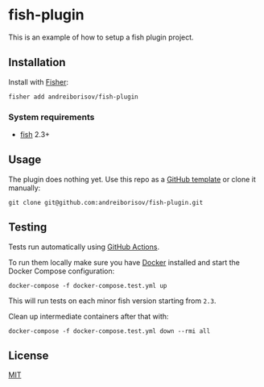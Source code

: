 # fish-plugin

This is an example of how to setup a fish plugin project.

## Installation

Install with [Fisher](https://github.com/jorgebucaran/fisher):

```fish
fisher add andreiborisov/fish-plugin
```

### System requirements

* [fish](https://fishshell.com) 2.3+

## Usage

The plugin does nothing yet. Use this repo as a [GitHub template](https://help.github.com/en/github/creating-cloning-and-archiving-repositories/creating-a-repository-from-a-template) or clone it manually:

```fish
git clone git@github.com:andreiborisov/fish-plugin.git
```

## Testing

Tests run automatically using [GitHub Actions](https://help.github.com/en/actions).

To run them locally make sure you have [Docker](https://www.docker.com/products/docker-desktop) installed and start the Docker Compose configuration:

```shell
docker-compose -f docker-compose.test.yml up
```

This will run tests on each minor fish version starting from `2.3`.

Clean up intermediate containers after that with:

```shell
docker-compose -f docker-compose.test.yml down --rmi all
```

## License

[MIT](LICENSE)
